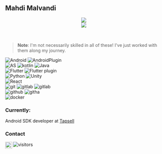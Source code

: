 ## Mahdi Malvandi

<div align="center"><img src="https://github-readme-stats.vercel.app/api?username=mahdi-malv&show_icons=true&theme=highcontrast" /></div>


<div align="center"><a href="https://malv.ir"><img src="https://img.shields.io/badge/Home%20Page-malv.ir-faff00?style=flat-square&labelColor=000000&logo=google-chrome" /></a></div>
<br /><br />


> **Note**: I'm not necessarily skilled in all of these!  I've just worked with them along my journey.
> 
![Android](https://img.shields.io/badge/-Android-000000?style=flat-square&logo=android)
![AndroidPlugin](https://img.shields.io/badge/-AndroidSDK-000000?style=flat-square&logo=android)</br>
![AS](https://img.shields.io/badge/-Android%20Studio-2b1f1c?style=flat-square&logo=android-studio)
![kotlin](https://img.shields.io/badge/-Kotlin-350a00?style=flat-square&logo=kotlin)
![Java](https://img.shields.io/badge/-Java-d66700?style=flat-square&logo=java)</br>
![Flutter](https://img.shields.io/badge/-Flutter-0075ce?style=flat-square&logo=flutter)
![Flutter plugin](https://img.shields.io/badge/-FlutterPlugin-0075ce?style=flat-square&logo=flutter)</br>
![Python](https://img.shields.io/badge/-Python%20scripting-000000?style=flat-square&logo=python)
![Unity](https://img.shields.io/badge/-Unity%20Plugin-000000?style=flat-square&logo=unity)</br>
![React](https://img.shields.io/badge/-React%20Native%20Plugin-015f7f?style=flat-square&logo=react)</br>
![git](https://img.shields.io/badge/-Git-007556?style=flat-square&logo=git)
![gitlab](https://img.shields.io/badge/-Gitlab-000000?style=flat-square&logo=gitlab)
![gitlab](https://img.shields.io/badge/-GitlabCI-000000?style=flat-square&logo=gitlab)</br>
![github](https://img.shields.io/badge/-Github-000000?style=flat-square&logo=github)
![githa](https://img.shields.io/badge/-Github%20Actions-0034b7?style=flat-square&logo=github-actions)</br>
![docker](https://img.shields.io/badge/-Docker-2b5475?style=flat-square&logo=docker)

### Currently:
Android SDK developer at [Tapsell](https://tapsell.ir)

### Contact

<a href="https://www.linkedin.com/in/mahdi-malvandi-26716213b/">
  <img align="left" alt="Mahdi's LinkdeIN" width="22px" src="https://cdn.jsdelivr.net/npm/simple-icons@v3/icons/linkedin.svg" />
</a>

![visitors](https://visitor-badge.glitch.me/badge?page_id=mahdi-malv/mahdi-malv)
